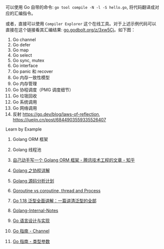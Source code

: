

可以使用 Go 自带的命令: `go tool compile -N -l -S hello.go`, 将代码翻译成对应的汇编指令。

或者，直接可以使用 `Compiler Explorer` 这个在线工具。对于上述示例代码可以直接在这个链接看其汇编结果: [go.godbolt.org/z/3xw5Cj](https://go.godbolt.org/z/3xw5Cj)。如下图：



1. Go channel
2. Go defer
3. Go map
4. Go select
5. Go sync, mutex
6. Go interface
7. Go panic 和 recover
8. Go 内存一致性模型
9. Go 内存管理
10. Go 协程调度（PMG 调度细节）
11. Go 垃圾回收
12. Go 系统调用
13. Go 网络调用
14. 反射 https://go.dev/blog/laws-of-reflection, https://juejin.cn/post/6844903559335526407



Learn by Example

1. Golang ORM 框架
2. Golang 线程池



1. [自己动手写一个 Golang ORM 框架 - 腾讯技术工程的文章 - 知乎](https://zhuanlan.zhihu.com/p/439093037)
2. [Golang 之协程详解](https://www.cnblogs.com/liang1101/p/7285955.html)
3. [Golang 源码分析计划](https://www.cyhone.com/go_internal/)
4. [Goroutine vs coroutine, thread and Process](https://stackoverflow.com/questions/18058164/is-a-go-goroutine-a-coroutine)
5. [Go 1.18 泛型全面讲解：一篇讲清泛型的全部](https://segmentfault.com/a/1190000041634906)
6. [Golang-Internal-Notes](https://github.com/LeoYang90/Golang-Internal-Notes?tab=readme-ov-file)
7. [Go 语言设计与实现](https://draveness.me/golang/docs/part2-foundation/ch05-keyword/golang-for-range/#51-for-%E5%92%8C-range)
8. [Go 指南 - Channel](https://tour.go-zh.org/concurrency/4)
9. [Go 指南 - 类型参数](https://tour.go-zh.org/concurrency/4)